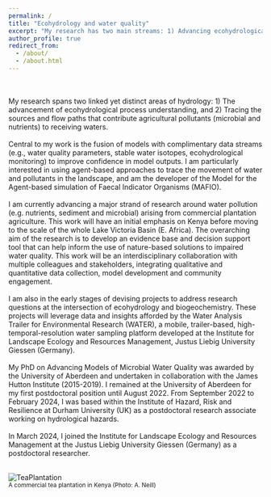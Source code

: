 ```yaml
---
permalink: /
title: "Ecohydrology and water quality"
excerpt: "My research has two main streams: 1) Advancing ecohydrological process understanding, and 2) tracing the sources and flow paths contributing agricultural pollutants to receiving waters"
author_profile: true
redirect_from: 
  - /about/
  - /about.html
---
```

<br>
<br>
My research spans two linked yet distinct areas of hydrology: 1) The advancement of ecohydrological process understanding, and 2) Tracing the sources and flow paths that contribute agricultural pollutants (microbial and nutrients) to receiving waters.<br>
<br>
Central to my work is the fusion of models with complimentary data streams (e.g., water quality parameters, stable water isotopes, ecohydrological monitoring) to improve confidence in model outputs. I am particularly interested in using agent-based approaches to trace the movement of water and pollutants in the landscape, and am the developer of the Model for the Agent-based simulation of Faecal Indicator Organisms (MAFIO).<br>
<br>
I am currently advancing a major strand of research around water pollution (e.g. nutrients, sediment and microbial) arising from commercial plantation agriculture. This work will have an initial emphasis on Kenya before moving to the scale of the whole Lake Victoria Basin (E. Africa). The overarching aim of the research is to develop an evidence base and decision support tool that can help inform the use of nature-based solutions to impaired water quality. This work will be an interdisciplinary collaboration with multiple colleagues and stakeholders, integrating qualitative and quantitative data collection, model development and community engagement.<br>
<br>
I am also in the early stages of devising projects to address research questions at the intersection of ecohydrology and biogeochemistry. These projects will leverage data and insights afforded by the Water Analysis Trailer for Environmental Research (WATER), a mobile, trailer-based, high-temporal-resolution water sampling platform developed at the Institute for Landscape Ecology and Resources Management, Justus Liebig University Giessen (Germany).<br>
<br>
My PhD on Advancing Models of Microbial Water Quality was awarded by the University of Aberdeen and undertaken in collaboration with the James Hutton Institute (2015-2019). I remained at the University of Aberdeen for my first postdoctoral position until August 2022. From September 2022 to February 2024, I was based within the Institute of Hazard, Risk and Resilience at Durham University (UK) as a postdoctoral research associate working on hydrological hazards.<br>
<br>
In March 2024, I joined the Institute for Landscape Ecology and Resources Management at the Justus Liebig University Giessen (Germany) as a postdoctoral researcher.<br>
<br>

![TeaPlantation](https://github.com/a-j-neill/a-j-neill.github.io/assets/112963007/0e36cb1b-217c-4967-9771-dc6df1000274)<br>
<sub>A commercial tea plantation in Kenya (Photo: A. Neill)</sub>
